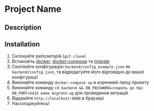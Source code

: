 # Project Name

## Description


## Installation
1. Склонуйте репозиторій (`git clone`)
2. Встановіть [docker](https://docs.docker.com/get-docker/), [docker-compose](https://docs.docker.com/compose/install/)
та [migrate](https://github.com/golang-migrate/migrate) 
3. Скопіюйте конфігурацію `backend/config_example.json` як `backend/config.json`, та відредагуйте його відповідно до вашої конфігурації
4. Виконайте команду `docker-compose up` в кореневій папці проєкту
5. Виконайте команду `cd backend && DB_PASSWORD=<пароль до бд> DB_PORT=5432 make migrate-up` для проведення міграцій
6. Відкрийте `http://localhost:8080` в браузері
7. Насолоджуйтесь!
